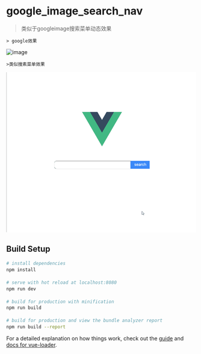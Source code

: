 # google_image_search_nav

> 类似于googleimage搜索菜单动态效果
```
> google效果
```
![image](https://github.com/ArrayZheng/GoogleImageSearchNav/blob/master/static/image/googlenav.gif)
```
>类似搜素菜单效果
```
![image](https://github.com/ArrayZheng/GoogleImageSearchNav/blob/master/static/image/selfnav.gif)
## Build Setup

``` bash
# install dependencies
npm install

# serve with hot reload at localhost:8080
npm run dev

# build for production with minification
npm run build

# build for production and view the bundle analyzer report
npm run build --report
```

For a detailed explanation on how things work, check out the [guide](http://vuejs-templates.github.io/webpack/) and [docs for vue-loader](http://vuejs.github.io/vue-loader).
